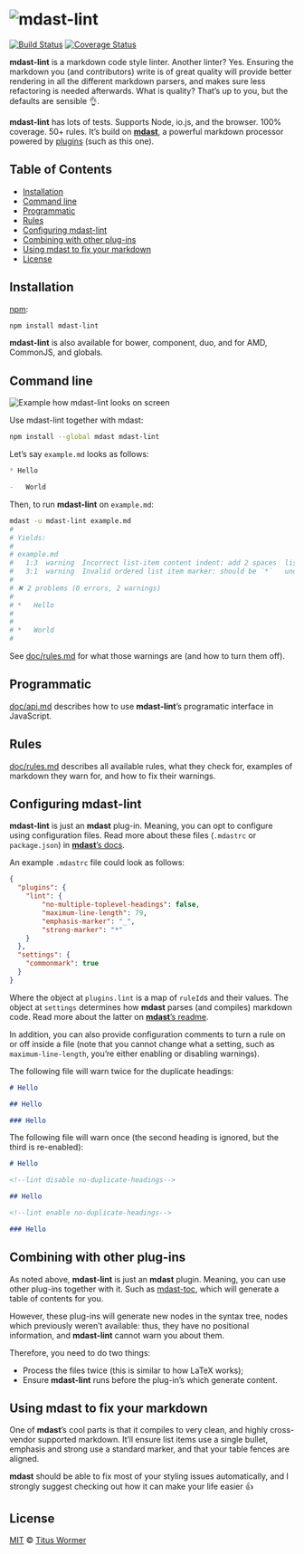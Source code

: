 # ![mdast-lint](http://i61.tinypic.com/2eeh36g.png)

[![Build Status](https://img.shields.io/travis/wooorm/mdast-lint.svg?style=flat)](https://travis-ci.org/wooorm/mdast-lint) [![Coverage Status](https://img.shields.io/coveralls/wooorm/mdast-lint.svg?style=flat)](https://coveralls.io/r/wooorm/mdast-lint?branch=master)

**mdast-lint** is a markdown code style linter.  Another linter?  Yes.
Ensuring the markdown you (and contributors) write is of great quality will
provide better rendering in all the different markdown parsers, and makes
sure less refactoring is needed afterwards. What is quality? That’s up to you,
but the defaults are sensible :ok_hand:.

**mdast-lint** has lots of tests.  Supports Node, io.js, and the browser.
100% coverage.  50+ rules.  It’s build on [**mdast**](https://github.com/wooorm/mdast),
a powerful markdown processor powered by [plugins](https://github.com/wooorm/mdast/blob/master/doc/plugins.md)
(such as this one).

## Table of Contents

*   [Installation](#installation)
*   [Command line](#command-line)
*   [Programmatic](#programmatic)
*   [Rules](#rules)
*   [Configuring mdast-lint](#configuring-mdast-lint)
*   [Combining with other plug-ins](#combining-with-other-plug-ins)
*   [Using mdast to fix your markdown](#using-mdast-to-fix-your-markdown)
*   [License](#license)

## Installation

[npm](https://docs.npmjs.com/cli/install):

```bash
npm install mdast-lint
```

**mdast-lint** is also available for bower, component, duo, and for AMD,
CommonJS, and globals.

## Command line

![](http://i60.tinypic.com/125gtn9.png "Example how mdast-lint looks on screen")

Use mdast-lint together with mdast:

```bash
npm install --global mdast mdast-lint
```

Let’s say `example.md` looks as follows:

```md
* Hello

-   World
```

Then, to run **mdast-lint** on `example.md`:

```bash
mdast -u mdast-lint example.md
#
# Yields:
#
# example.md
#   1:3  warning  Incorrect list-item content indent: add 2 spaces  list-item-indent
#   3:1  warning  Invalid ordered list item marker: should be `*`   unordered-list-marker-style
#
# ✖ 2 problems (0 errors, 2 warnings)
#
# *   Hello
#
#
# *   World
#
```

See [doc/rules.md](doc/rules.md) for what those warnings are (and how to
turn them off).

## Programmatic

[doc/api.md](doc/api.md) describes how to use **mdast-lint**’s
programatic interface in JavaScript.

## Rules

[doc/rules.md](doc/rules.md) describes all available rules, what they check
for, examples of markdown they warn for, and how to fix their warnings.

## Configuring mdast-lint

**mdast-lint** is just an **mdast** plug-in.  Meaning, you can opt to
configure using configuration files.  Read more about these files
(`.mdastrc` or `package.json`) in [**mdast**’s docs](https://github.com/wooorm/mdast/blob/master/doc/mdastrc.5.md).

An example `.mdastrc` file could look as follows:

```json
{
  "plugins": {
    "lint": {
        "no-multiple-toplevel-headings": false,
        "maximum-line-length": 79,
        "emphasis-marker": "_",
        "strong-marker": "*"
    }
  },
  "settings": {
    "commonmark": true
  }
}
```

Where the object at `plugins.lint` is a map of `ruleId`s and their values.
The object at `settings` determines how **mdast** parses (and compiles)
markdown code.  Read more about the latter on [**mdast**’s readme](https://github.com/wooorm/mdast#mdastprocessvalue-options-done).

In addition, you can also provide configuration comments to turn a rule
on or off inside a file (note that you cannot change what a setting, such as
`maximum-line-length`, you’re either enabling or disabling warnings).

The following file will warn twice for the duplicate headings:

```markdown
# Hello

## Hello

### Hello
```

The following file will warn once (the second heading is ignored,
but the third is re-enabled):

```markdown
# Hello

<!--lint disable no-duplicate-headings-->

## Hello

<!--lint enable no-duplicate-headings-->

### Hello
```

## Combining with other plug-ins

As noted above, **mdast-lint** is just an **mdast** plugin.  Meaning, you
can use other plug-ins together with it.  Such as [mdast-toc](https://github.com/wooorm/mdast-toc),
which will generate a table of contents for you.

However, these plug-ins will generate new nodes in the syntax tree, nodes
which previously weren’t available: thus, they have no positional information,
and **mdast-lint** cannot warn you about them.

Therefore, you need to do two things:

*   Process the files twice (this is similar to how LaTeX works);
*   Ensure **mdast-lint** runs before the plug-in’s which generate content.

## Using mdast to fix your markdown

One of **mdast**’s cool parts is that it compiles to very clean, and highly
cross-vendor supported markdown. It’ll ensure list items use a single bullet,
emphasis and strong use a standard marker, and that your table fences are
aligned.

**mdast** should be able to fix most of your styling issues automatically,
and I strongly suggest checking out how it can make your life easier :+1:

## License

[MIT](LICENSE) © [Titus Wormer](http://wooorm.com)
